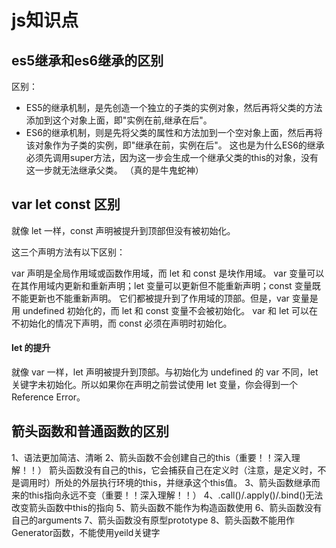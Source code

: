 # js知识点


## es5继承和es6继承的区别

区别：
* ES5的继承机制，是先创造一个独立的子类的实例对象，然后再将父类的方法添加到这个对象上面，即"实例在前,继承在后"。
* ES6的继承机制，则是先将父类的属性和方法加到一个空对象上面，然后再将该对象作为子类的实例，即"继承在前，实例在后"。
这也是为什么ES6的继承必须先调用super方法，因为这一步会生成一个继承父类的this的对象，没有这一步就无法继承父类。 （真的是牛鬼蛇神）

## var let const 区别

就像 let 一样，const 声明被提升到顶部但没有被初始化。

这三个声明方法有以下区别：

var 声明是全局作用域或函数作用域，而 let 和 const 是块作用域。
var 变量可以在其作用域内更新和重新声明；let 变量可以更新但不能重新声明；const 变量既不能更新也不能重新声明。
它们都被提升到了作用域的顶部。但是，var 变量是用 undefined 初始化的，而 let 和 const 变量不会被初始化。
var 和 let 可以在不初始化的情况下声明，而 const 必须在声明时初始化。
#### let 的提升
就像 var 一样，let 声明被提升到顶部。与初始化为 undefined 的 var 不同，let 关键字未初始化。所以如果你在声明之前尝试使用 let 变量，你会得到一个 Reference Error。

## 箭头函数和普通函数的区别

1、语法更加简洁、清晰
2、箭头函数不会创建自己的this（重要！！深入理解！！） 箭头函数没有自己的this，它会捕获自己在定义时（注意，是定义时，不是调用时）所处的外层执行环境的this，并继承这个this值。
3、箭头函数继承而来的this指向永远不变（重要！！深入理解！！）
4、.call()/.apply()/.bind()无法改变箭头函数中this的指向
5、箭头函数不能作为构造函数使用
6、箭头函数没有自己的arguments
7、箭头函数没有原型prototype
8、箭头函数不能用作Generator函数，不能使用yeild关键字